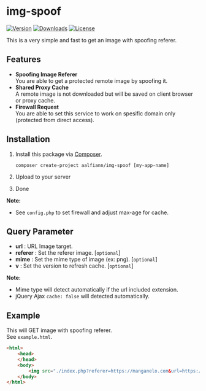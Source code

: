# img-spoof

[![Version](https://img.shields.io/packagist/v/aalfiann/img-spoof.svg)](https://packagist.org/packages/aalfiann/img-spoof)
[![Downloads](https://img.shields.io/packagist/dt/aalfiann/img-spoof.svg)](https://packagist.org/packages/aalfiann/img-spoof)
[![License](https://img.shields.io/packagist/l/aalfiann/img-spoof.svg)](https://github.com/aalfiann/img-spoof/blob/HEAD/LICENSE)

This is a very simple and fast to get an image with spoofing referer.

## Features
- **Spoofing Image Referer**  
  You are able to get a protected remote image by spoofing it. 
- **Shared Proxy Cache**  
  A remote image is not downloaded but will be saved on client browser or proxy cache.
- **Firewall Request**  
  You are able to set this service to work on spesific domain only (protected from direct access).

## Installation

1. Install this package via [Composer](https://getcomposer.org/).
    ```
    composer create-project aalfiann/img-spoof [my-app-name]
    ```

2. Upload to your server

3. Done

**Note:**  
- See `config.php` to set firewall and adjust max-age for cache.

## Query Parameter
- **url** : URL Image target.
- **referer** : Set the referer image. [`optional`]
- **mime** : Set the mime type of image (ex: png). [`optional`]
- **v** : Set the version to refresh cache. [`optional`]

**Note:**  
- Mime type will detect automatically if the url included extension.
- jQuery Ajax `cache: false` will detected automatically.

## Example

This will GET image with spoofing referer.  
See `example.html`.

```html
<html>
    <head>
    </head>
    <body>
        <img src="./index.php?referer=https://manganelo.com&url=https://s7.mkklcdnv7.com/mangakakalot/l2/love_parameter/chapter_112_qa/1.jpg">
    </body>
</html>
```
